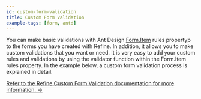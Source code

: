 ```yaml
---
id: custom-form-validation
title: Custom Form Validation
example-tags: [form, antd]
---
```


You can make basic validations with Ant Design [Form.Item](https://ant.design/components/form/#Form.Item) rules propertyp to the forms you have created with Refine. In addition, it allows you to make custom validations that you want or need. It is very easy to add your custom rules and validations by using the validator function within the Form.Item rules property. In the example below, a custom form validation process is explained in detail.

[Refer to the Refine Custom Form Validation documentation for more information. →](/docs/ui-integrations/ant-design/hooks/use-steps-form)

<CodeSandboxExample path="form-antd-custom-validation" />
